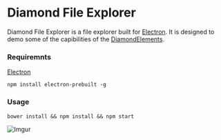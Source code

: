 # Diamond File Explorer
Diamond File Explorer is a file explorer built for [Electron](http://electron.atom.io/). It is designed to demo some of the capibilities of the [DiamondElements](https://github.com/DiamondElements).

### Requiremnts
[Electron](https://github.com/atom/electron)
```
npm install electron-prebuilt -g
```

### Usage
```
bower install && npm install && npm start
```


![Imgur](http://i.imgur.com/BaV6nHM.png)
